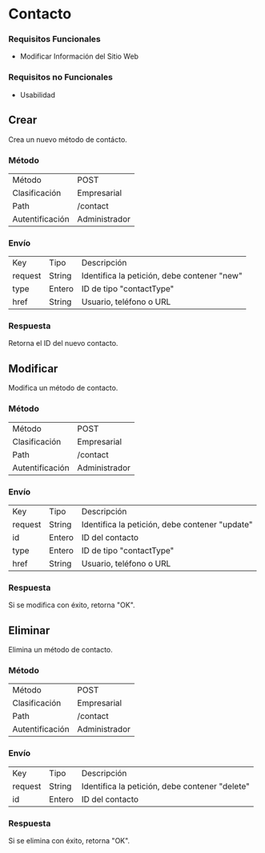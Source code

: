 # Contacto

### Requisitos Funcionales

* Modificar Información del Sitio Web

### Requisitos no Funcionales

* Usabilidad

## Crear

Crea un nuevo método de contácto.

### Método

<table class="met">
  <tr>
    <td>Método</td>
    <td>POST</td>
  </tr>
  <tr>
    <td>Clasificación</td>
    <td>Empresarial</td>
  </tr>
  <tr>
    <td>Path</td>
    <td>/contact</td>
  </tr>
  <tr>
    <td>Autentificación</td>
    <td>Administrador</td>
  </tr>
</table>

### Envío

<table class="jsn">
  <tr>
    <td>Key</td>
    <td>Tipo</td>
    <td>Descripción</td>
  </tr>
  <tr>
    <td>request</td>
    <td>String</td>
    <td>Identifica la petición, debe contener "new"</td>
  </tr>
  <tr>
    <td>type</td>
    <td>Entero</td>
    <td>ID de tipo "contactType"</td>
  </tr>
  <tr>
    <td>href</td>
    <td>String</td>
    <td>Usuario, teléfono o URL</td>
  </tr>
</table>

### Respuesta

Retorna el ID del nuevo contacto.

## Modificar

Modifica un método de contacto.

### Método

<table class="met">
  <tr>
    <td>Método</td>
    <td>POST</td>
  </tr>
  <tr>
    <td>Clasificación</td>
    <td>Empresarial</td>
  </tr>
  <tr>
    <td>Path</td>
    <td>/contact</td>
  </tr>
  <tr>
    <td>Autentificación</td>
    <td>Administrador</td>
  </tr>
</table>

### Envío

<table class="jsn">
  <tr>
    <td>Key</td>
    <td>Tipo</td>
    <td>Descripción</td>
  </tr>
  <tr>
    <td>request</td>
    <td>String</td>
    <td>Identifica la petición, debe contener "update"</td>
  </tr>
  <tr>
    <td>id</td>
    <td>Entero</td>
    <td>ID del contacto</td>
  </tr>
  <tr>
    <td>type</td>
    <td>Entero</td>
    <td>ID de tipo "contactType"</td>
  </tr>
  <tr>
    <td>href</td>
    <td>String</td>
    <td>Usuario, teléfono o URL</td>
  </tr>
</table>

### Respuesta

Si se modifica con éxito, retorna "OK".

## Eliminar

Elimina un método de contacto.

### Método

<table class="met">
  <tr>
    <td>Método</td>
    <td>POST</td>
  </tr>
  <tr>
    <td>Clasificación</td>
    <td>Empresarial</td>
  </tr>
  <tr>
    <td>Path</td>
    <td>/contact</td>
  </tr>
  <tr>
    <td>Autentificación</td>
    <td>Administrador</td>
  </tr>
</table>

### Envío

<table class="jsn">
  <tr>
    <td>Key</td>
    <td>Tipo</td>
    <td>Descripción</td>
  </tr>
  <tr>
    <td>request</td>
    <td>String</td>
    <td>Identifica la petición, debe contener "delete"</td>
  </tr>
  <tr>
    <td>id</td>
    <td>Entero</td>
    <td>ID del contacto</td>
  </tr>
</table>

### Respuesta

Si se elimina con éxito, retorna "OK".
